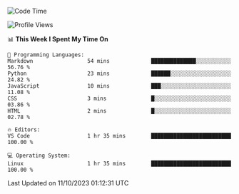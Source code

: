 <!--START_SECTION:waka-->
![Code Time](http://img.shields.io/badge/Code%20Time-363%20hrs%2055%20mins-blue)

![Profile Views](http://img.shields.io/badge/Profile%20Views-23-blue)

📊 **This Week I Spent My Time On** 

```text
💬 Programming Languages: 
Markdown                 54 mins             ██████████████░░░░░░░░░░░   56.76 % 
Python                   23 mins             ██████░░░░░░░░░░░░░░░░░░░   24.82 % 
JavaScript               10 mins             ███░░░░░░░░░░░░░░░░░░░░░░   11.08 % 
CSS                      3 mins              █░░░░░░░░░░░░░░░░░░░░░░░░   03.86 % 
HTML                     2 mins              █░░░░░░░░░░░░░░░░░░░░░░░░   02.78 % 

🔥 Editors: 
VS Code                  1 hr 35 mins        █████████████████████████   100.00 % 

💻 Operating System: 
Linux                    1 hr 35 mins        █████████████████████████   100.00 % 
```


 Last Updated on 11/10/2023 01:12:31 UTC
<!--END_SECTION:waka-->
